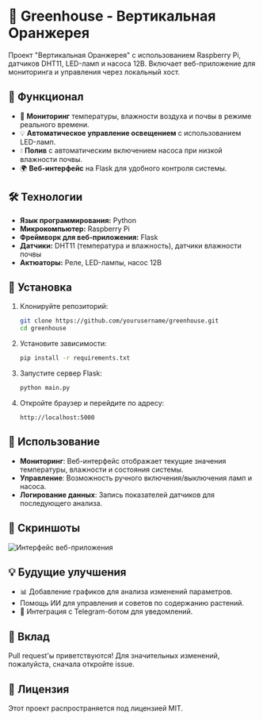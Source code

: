 # 🌱 Greenhouse - Вертикальная Оранжерея

Проект "Вертикальная Оранжерея" с использованием Raspberry Pi, датчиков DHT11, LED-ламп и насоса 12В. Включает веб-приложение для мониторинга и управления через локальный хост.

## 🚀 Функционал
- 📡 **Мониторинг** температуры, влажности воздуха и почвы в режиме реального времени.
- 💡 **Автоматическое управление освещением** с использованием LED-ламп.
- 💧 **Полив** с автоматическим включением насоса при низкой влажности почвы.
- 🌍 **Веб-интерфейс** на Flask для удобного контроля системы.

## 🛠 Технологии
- **Язык программирования:** Python
- **Микрокомпьютер:** Raspberry Pi
- **Фреймворк для веб-приложения:** Flask
- **Датчики:** DHT11 (температура и влажность), датчики влажности почвы
- **Актюаторы:** Реле, LED-лампы, насос 12В

## 🔧 Установка
1. Клонируйте репозиторий:
   ```sh
   git clone https://github.com/yourusername/greenhouse.git
   cd greenhouse
   ```
2. Установите зависимости:
   ```sh
   pip install -r requirements.txt
   ```
3. Запустите сервер Flask:
   ```sh
   python main.py
   ```
4. Откройте браузер и перейдите по адресу:
   ```
   http://localhost:5000
   ```

## 📌 Использование
- **Мониторинг**: Веб-интерфейс отображает текущие значения температуры, влажности и состояния системы.
- **Управление**: Возможность ручного включения/выключения ламп и насоса.
- **Логирование данных**: Запись показателей датчиков для последующего анализа.

## 📸 Скриншоты
![Интерфейс веб-приложения](https://imgur.com/a/RdA3t6G)



## 💡 Будущие улучшения
- 📊 Добавление графиков для анализа изменений параметров.
- Помощь ИИ для управления и советов по содержанию растений.
- 🤖 Интеграция с Telegram-ботом для уведомлений.

## 🤝 Вклад
Pull request'ы приветствуются! Для значительных изменений, пожалуйста, сначала откройте issue.

## 📜 Лицензия
Этот проект распространяется под лицензией MIT.

